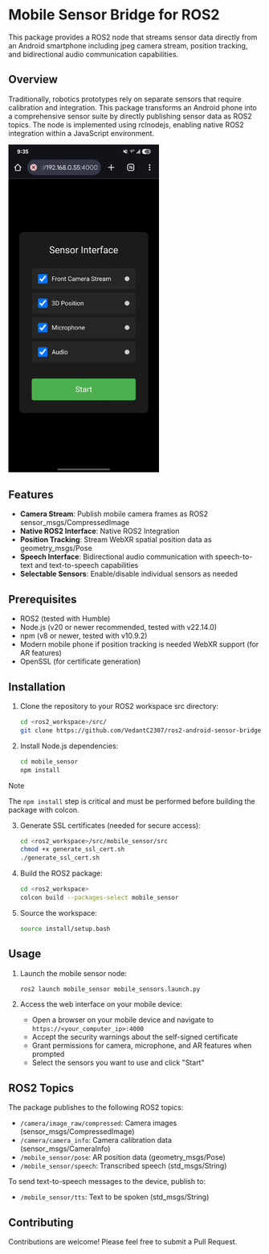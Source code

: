 # Mobile Sensor Bridge for ROS2
This package provides a ROS2 node that streams sensor data directly from an Android smartphone including jpeg camera stream, position tracking, and bidirectional audio communication capabilities.

## Overview
Traditionally, robotics prototypes rely on separate sensors that require calibration and integration. This package transforms an Android phone into a comprehensive sensor suite by directly publishing sensor data as ROS2 topics. The node is implemented using rclnodejs, enabling native ROS2 integration within a JavaScript environment.

<img src="resources/interface.jpeg" alt="Mobile Interface" width="300">

## Features

- **Camera Stream**: Publish mobile camera frames as ROS2 sensor_msgs/CompressedImage
- **Native ROS2 Interface**: Native ROS2 Integration
- **Position Tracking**: Stream WebXR spatial position data as geometry_msgs/Pose
- **Speech Interface**: Bidirectional audio communication with speech-to-text and text-to-speech capabilities 
- **Selectable Sensors**: Enable/disable individual sensors as needed

## Prerequisites
- ROS2 (tested with Humble)
- Node.js (v20 or newer recommended, tested with v22.14.0)
- npm (v8 or newer, tested with v10.9.2)
- Modern mobile phone if position tracking is needed WebXR support (for AR features)
- OpenSSL (for certificate generation)

## Installation

1. Clone the repository to your ROS2 workspace src directory:
   ```bash
   cd <ros2_workspace>/src/
   git clone https://github.com/VedantC2307/ros2-android-sensor-bridge.git mobile_sensor
   ```

2. Install Node.js dependencies:
   ```bash
   cd mobile_sensor
   npm install
   ```

> [!NOTE]
> The `npm install` step is critical and must be performed before building the package with colcon.

3. Generate SSL certificates (needed for secure access):
   ```bash
   cd <ros2_workspace>/src/mobile_sensor/src
   chmod +x generate_ssl_cert.sh
   ./generate_ssl_cert.sh
   ```

4. Build the ROS2 package:
   ```bash
   cd <ros2_workspace>
   colcon build --packages-select mobile_sensor
   ```

5. Source the workspace:
   ```bash
   source install/setup.bash
   ```

## Usage

1. Launch the mobile sensor node:
   ```bash
   ros2 launch mobile_sensor mobile_sensors.launch.py
   ```

2. Access the web interface on your mobile device:
   - Open a browser on your mobile device and navigate to `https://<your_computer_ip>:4000`
   - Accept the security warnings about the self-signed certificate
   - Grant permissions for camera, microphone, and AR features when prompted
   - Select the sensors you want to use and click "Start"

## ROS2 Topics

The package publishes to the following ROS2 topics:

- `/camera/image_raw/compressed`: Camera images (sensor_msgs/CompressedImage)
- `/camera/camera_info`: Camera calibration data (sensor_msgs/CameraInfo)
- `/mobile_sensor/pose`: AR position data (geometry_msgs/Pose)
- `/mobile_sensor/speech`: Transcribed speech (std_msgs/String)

To send text-to-speech messages to the device, publish to:

- `/mobile_sensor/tts`: Text to be spoken (std_msgs/String)




## Contributing
Contributions are welcome! Please feel free to submit a Pull Request.
